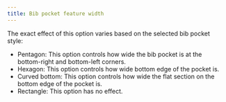 ```yaml
---
title: Bib pocket feature width
---
```


The exact effect of this option varies based on the selected bib pocket style:

- Pentagon: This option controls how wide the bib pocket is at the bottom-right and bottom-left corners.
- Hexagon: This option controls how wide bottom edge of the pocket is.
- Curved bottom: This option controls how wide the flat section on the bottom edge of the pocket is.
- Rectangle: This option has no effect.
